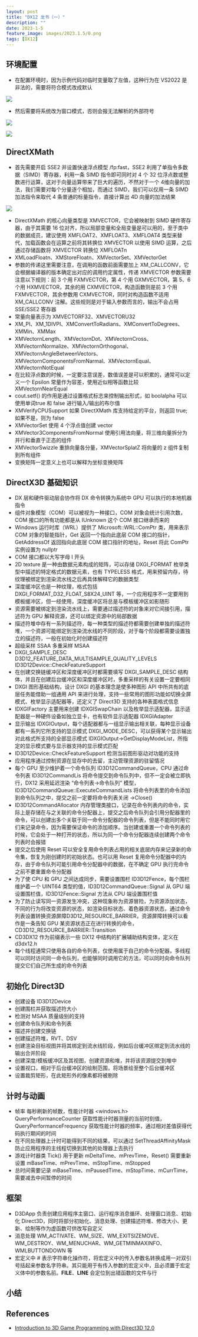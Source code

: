 ```yaml
---
layout: post
title: "DX12 龙书（一）"
description: ""
date: 2023-1-5
feature_image: images/2023.1.5/0.png
tags: [DX12]
---
```


<!--more-->

## 环境配置

- 在配置环境时，因为示例代码对临时变量取了左值，这种行为在 VS2022 是非法的，需要将符合模式改成默认

![](../images/2023.1.5/0.png)

- 然后需要将系统改为窗口模式，否则会报无法解析的外部符号

![](../images/2023.1.5/1.png)

![](../images/2023.1.5/2.png)

## DirectXMath

- 首先需要开启 SSE2 并设置快速浮点模型 /fp:fast，SSE2 利用了单指令多数据（SIMD）寄存器，利用一条 SIMD 指令即可同时对 4 个 32 位浮点数或整数进行运算，这对于向量运算带来了巨大的遍历，不然对于一个 4维向量的加法，我们需要对每个分量逐个相加，而通过 SIMD，我们可以仅用一条 SIMD 加法指令来取代 4 条普通的标量指令，直接计算出 4D 向量的加法结果

![](../images/2023.1.5/3.png)

- DirectXMath 的核心向量类型是 XMVECTOR，它会被映射到 SIMD 硬件寄存器，由于其需要 16 位对齐，所以局部变量和全局变量是可以用的，至于类中的数据成员，建议使用 XMFLOAT2、XMFLOAT3、XMFLOAT4 类型来替代，加载函数会在运算之前将其转换位 XMVECTOR 以使用 SIMD 运算，之后通过存储函数将 XMVECTOR 转换位 XMFLOATn
- XMLoadFloatn、XMStoreFloatn、XMVectorSet、XMVectorGet
- 参数的传递这里需要注意，在调用的函数前面需要加上 XM_CALLCONV，它会根据编译器的版本确定出对应的调用约定属性，传递 XMVECTOR 参数需要注意以下规则：前 3 个用 FXMVECTOR，第 4 个用 GXMVECTOR，第 5、6 个用 HXMVECTOR，其余的用 CXMVECTOR，构造函数则是前 3 个用 FXMVECTOR，其余参数用 CXMVECTOR，同时对构造函数不适用 XM_CALLCONV 注解。这些规则是对于输入参数而言的，输出不会占用 SSE/SSE2 寄存器
- 常量向量表示为 XMVECTORF32、XMVECTORU32
- XM_PI、XM_1DIVPI、XMConvertToRadians、XMConvertToDegrees、XMMin、XMMax
- XMVectornLength、XMVectornDot、XMVectornCross、XMVectornNormalize、XMVectornOrthogonal、XMVectornAngleBetweenVectors、XMVectornComponentsFromNarmal、XMVectornEqual、XMVectornNotEqual
- 在比较浮点数的时候，一定要注意误差，数值误差是可以积累的，通常可以定义一个 Epsilon 常量作为容差，使用近似相等函数比较 XMVectornNearEqual
- cout.setf() 的作用是通过设置格式标志来控制输出形式，如 boolalpha 可以使用单词true 和 false 进行输入/输出的布尔值
- XMVerifyCPUSupport 如果 DirectXMath 库支持给定的平台，则返回 true;如果不是，则为 false
- XMVectorSet 使用 4 个浮点值创建 vector
- XMVector3ComponentsFromNormal 使用引用法向量，将三维向量拆分为并行和垂直于正态的组件
- XMVectorSwizzle 重排向量各分量，XMVectorSplatZ 将向量的 z 组件复制到所有组件
- 变换矩阵一定意义上也可以解释为坐标变换矩阵

## DirectX3D 基础知识

- DX 层和硬件驱动层会协作将 DX 命令转换为系统中 GPU 可以执行的本地机器指令
- 组件对象模型（COM）可以被视为一种接口，COM 对象会统计引用次数，COM 接口的所有功能都是从 IUnknown 这个 COM 接口继承而来的
- Windows 运行时库（WRL）提供了 Microsoft::WRL::ComPtr 类，用来表示 COM 对象的智能指针，Get 返回一个指向此底层 COM 接口的指针，GetAddressOf 返回指向此底层 COM 接口指针的地址，Reset 将此 ComPtr 实例设置为 nullptr
- COM 接口都以大写字母 I 开头
- 2D texture 是一种由数据元素构成的矩阵，可以存储 DXGI_FORMAT 枚举类型中描述的特定格式的数据元素，也有 TYPELESS 格式，用来预留内存，待纹理被绑定到渲染流水线之后再具体解释它的数据类型
- 深度缓冲区也是一种纹理，格式包括 DXGI_FORMAT_D32_FLOAT_S8X24_UINT 等，一个应用程序不一定要用到模板缓冲区，但一经使用，深度缓冲区将总是与模板缓冲区如影随形
- 资源需要被绑定到渲染流水线上，需要通过描述符的对象来对它间接引用，描述符为 GPU 解释资源，还可以绑定资源中的局部数据
- 描述符堆中存有一系列描述符，每一种类型的描述符都需要创建单独的描述符堆，一个资源可能绑定到渲染流水线的不同阶段，对于每个阶段都需要设置独立的描述符，一般在初始化时创建描述符
- 超级采样 SSAA 多重采样 MSAA
- DXGI_SAMPLE_DESC D3D12_FEATURE_DATA_MULTISAMPLE_QUALITY_LEVELS ID3D12Device::CheckFeatureSupport
- 在创建交换链缓冲区和深度缓冲区时都需要填写 DXGI_SAMPLE_DESC 结构体，并且在创建后台缓冲区和深度缓冲区时，多重采样的有关设置一定要相同
- DXGI 图形基础结构，设计 DXGI 的基本理念是使多种图形 API 中所共有的底层任务能借助一组通用 API 来进行处理，支持一些常用的图形功能如切换全屏模式、枚举显示适配器等，还定义了 Direct3D 支持的各种表面格式信息
- IDXGIFactory 主要用来创建 IDXGISwapChain 以及枚举显示适配器，显示适配器是一种硬件设备如独立显卡，也有软件显示适配器 IDXGIAdapter
- 显示输出 IDXGIOutput，每个适配器都与一组显示输出相关联，每种显示设备都有一系列它所支持的显示模式 DXGI_MODE_DESC，可以获得某个显示输出对此格式所支持的全部显示模式 IDXGIOutput->GetDisplayModeList，所指定的显示模式要与显示器支持的显示模式匹配
- ID3D12Device::CheckFeatureSupport 检测当前图形驱动对功能的支持
- 应用程序通过控制资源在显存中的去留，主动管理资源的驻留情况
- 每个 GPU 至少维护着一个命令队列 ID3D12CommandQueue，CPU 通过命令列表 ID3D12CommandLis 将命令提交到命令队列中，但不一定会被立即执行，DX12 采用延迟渲染 “命令列表->命令队列” 模型，ID3D12CommandQueue::ExecuteCommandLists 将命令列表里的命令添加到命令队列之中，提交之前一定要将命令列表关闭 ->Close()
- ID3D12CommandAllocator 内存管理类接口，记录在命令列表内的命令，实际上是存储在与之关联的命令分配器上，提交之后命令队列会引用分配器里的命令，可以创建出多个关联于同一命令分配器的命令列表，但是不能同时用它们来记录命令，因为需要保证命令的添加顺序。当创建或重置一个命令列表的时候，它会处于一种打开的状态，所以为同一个命令分配器连续创建两个命令列表时会报错
- 提交之后使用 Reset 可以安全复用命令列表占用的相关底层内存来记录新的命令集，恢复为刚创建时的初始状态。也可以用 Reset 复用命令分配器中的内存，由于命令队列可能引用命令分配器中的数据，在不确定 GPU 执行完命令之前不要重置命令分配器
- 为了使 CPU 和 GPU 之间达成同步，需要设置围栏 ID3D12Fence，每个围栏维护着一个 UINT64 类型的值，ID3D12CommandQueue::Signal 从 GPU 端设置围栏值，ID3D12Fence::Signal 方法从 CPU 端设置围栏值
- 为了防止读写同一资源发生冲突，这种现象称为资源冒险，为资源添加状态，不同的行为将改变资源的状态，如渲染目标状态、着色器资源状态，通过命令列表设置转换资源屏障D3D12_RESOURCE_BARRIER，资源屏障转换可以看作是一条告知 GPU 某资源状态正在进行转换的命令，CD3D12_RESOURCE_BARRIER::Transition
- CD3DX12 作为前缀表示一些 DX12 中结构的扩展辅助结构变体，定义在 d3dx12.h
- 每个线程通常只使用各自的命令列表，仅使用属于自己的命令分配器，多线程可以同时访问同一命令队列，也能够同时调用它的方法，可以同时向命令队列提交它们自己所生成的命令列表

## 初始化 Direct3D

- 创建设备 ID3D12Device
- 创建围栏并获取描述符大小
- 检测对 MSAA 质量级别的支持
- 创建命令队列和命令列表
- 描述并创建交换链
- 创建描述符堆，RVT、DSV
- 创建渲染目标视图并将其绑定到流水线阶段，例如后台缓冲区绑定到流水线的输出合并阶段
- 创建深度/模板缓冲区及其视图，创建资源和堆，并将该资源提交到堆中
- 设置视口，相对于后台缓冲区的绘制范围，将场景绘至整个后台缓冲区
- 设置裁剪矩形，在此矩形外的像素都将被剔除

## 计时与动画

- 帧率 每秒刷新的帧数，性能计时器 <windows.h> QueryPerformanceCounter 获取性能计时器测量的当前时刻值，QueryPerformanceFrequency 获取性能计时器的频率，通过相对差值获得代码执行期间的时间
- 在不同处理器上计时可能得到不同的结果，可以通过 SetThreadAffinityMask 防止应用程序的主线程切换到其他的处理器上去执行
- 游戏计时器类 Tick() 用于更新 mDeltaTime、mPrevTime，Reset() 需要重新设置 mBaseTime、mPrevTime、mStopTime、mStopped
- 总时间需要记录 mBaseTime、mPausedTime、mStopTime、mCurrTime，需要减去中间暂停的时间

## 框架

- D3DApp 负责创建应用程序主窗口、运行程序消息循环、处理窗口消息、初始化 Direct3D，同时将部分初始化、消息处理、创建描述符堆、修改大小、更新、绘制等作为虚函数可供改写自定义
- 消息处理 WM_ACTIVATE、WM_SIZE、WM_EXITSIZEMOVE、WM_DESTROY、WM_MENUCHAR、WM_GETMINMAXINFO、WMLBUTTONDOWN 等
- 宏定义中 # 表示字符串化操作符，将宏定义中的传入参数名转换成用一对双引号括起来参数名字符串。其只能用于有传入参数的宏定义中，且必须置于宏定义体中的参数名前。__FILE__、__LINE__ 会定位到出错函数的文件与行

## 小结

## References

- [Introduction to 3D Game Programming with Direct3D 12.0](https://www.d3dcoder.net/)